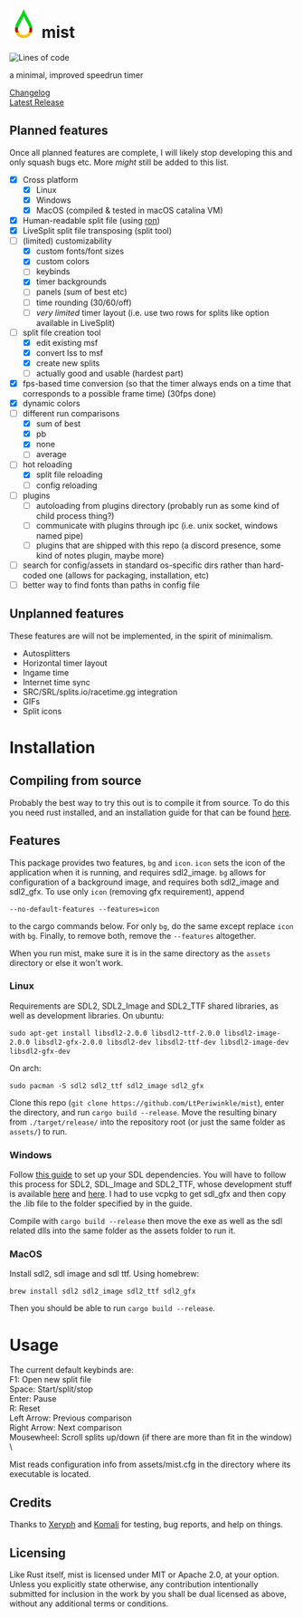 # <img src="assets/MIST.png" width="50" height="50"/> mist
![Lines of code](https://img.shields.io/tokei/lines/github/ltperiwinkle/mist)

a minimal, improved speedrun timer

[Changelog](CHANGELOG.md) \
[Latest Release](https://github.com/LtPeriwinkle/mist/releases/latest)

## Planned features
Once all planned features are complete, I will likely stop developing this and only squash bugs etc. More *might* still be added to this list.
- [X] Cross platform
	* [X] Linux
	* [X] Windows
	* [X] MacOS (compiled & tested in macOS catalina VM)
- [X] Human-readable split file (using [ron](https://github.com/ron-rs/ron))
- [X] LiveSplit split file transposing (split tool)
- [ ] (limited) customizability 
	* [X] custom fonts/font sizes
	* [X] custom colors
	* [ ] keybinds
	* [X] timer backgrounds
	* [ ] panels (sum of best etc)
	* [ ] time rounding (30/60/off)
	* [ ] *very limited* timer layout (i.e. use two rows for splits like option available in LiveSplit)
- [ ] split file creation tool
	* [X] edit existing msf
	* [X] convert lss to msf
	* [X] create new splits
	* [ ] actually good and usable (hardest part)
- [X] fps-based time conversion (so that the timer always ends on a time that corresponds to a possible frame time) (30fps done)
- [X] dynamic colors
- [ ] different run comparisons
	* [X] sum of best
	* [X] pb
	* [X] none
	* [ ] average
- [ ] hot reloading
	* [X] split file reloading
	* [ ] config reloading
- [ ] plugins
	* [ ] autoloading from plugins directory (probably run as some kind of child process thing?)
	* [ ] communicate with plugins through ipc (i.e. unix socket, windows named pipe)
	* [ ] plugins that are shipped with this repo (a discord presence, some kind of notes plugin, maybe more)
- [ ] search for config/assets in standard os-specific dirs rather than hard-coded one (allows for packaging, installation, etc)
- [ ] better way to find fonts than paths in config file

## Unplanned features
These features are will not be implemented, in the spirit of minimalism.
* Autosplitters
* Horizontal timer layout
* Ingame time
* Internet time sync
* SRC/SRL/splits.io/racetime.gg integration
* GIFs
* Split icons

# Installation

## Compiling from source
Probably the best way to try this out is to compile it from source. To do this you need rust installed, and an installation guide
for that can be found [here](https://www.rust-lang.org/tools/install).

## Features
This package provides two features, `bg` and `icon`. `icon` sets the icon of the application when it is running, and requires sdl2_image.
`bg` allows for configuration of a background image, and requires both sdl2\_image and sdl2\_gfx. To use only `icon` (removing gfx requirement),
append
```
--no-default-features --features=icon
```

to the cargo commands below. For only `bg`, do the same except replace `icon` with `bg`. Finally, to remove both, remove the `--features` altogether.


When you run mist, make sure it is in the same directory as the `assets` directory or else it won't work.
### Linux
Requirements are SDL2, SDL2\_Image and SDL2\_TTF shared libraries, as well as development libraries. On ubuntu:
```
sudo apt-get install libsdl2-2.0.0 libsdl2-ttf-2.0.0 libsdl2-image-2.0.0 libsdl2-gfx-2.0.0 libsdl2-dev libsdl2-ttf-dev libsdl2-image-dev libsdl2-gfx-dev
```

On arch:
```
sudo pacman -S sdl2 sdl2_ttf sdl2_image sdl2_gfx
```

Clone this repo (`git clone https://github.com/LtPeriwinkle/mist`), enter the directory, and run `cargo build --release`. Move the
resulting binary from `./target/release/` into the repository root (or just the same folder as `assets/`) to run.

### Windows
Follow [this guide](https://github.com/Rust-SDL2/rust-sdl2#windows-msvc) to set up your SDL dependencies. You will have to follow this process for SDL2, SDL\_Image and SDL2\_TTF,
whose development stuff is available [here](http://libsdl.org/projects/SDL_ttf/) and [here](http://libsdl.org/projects/SDL_image). I had to use vcpkg to get sdl_gfx and then copy the .lib file to the
folder specified by in the guide.

Compile with `cargo build --release` then move the exe as well as the sdl related dlls into the same folder as the assets folder to run it.

### MacOS
Install sdl2, sdl image and sdl ttf. Using homebrew:
```
brew install sdl2 sdl2_image sdl2_ttf sdl2_gfx
```

Then you should be able to run `cargo build --release`.

# Usage
The current default keybinds are: \
F1: Open new split file \
Space: Start/split/stop \
Enter: Pause \
R: Reset \
Left Arrow: Previous comparison \
Right Arrow: Next comparison \
Mousewheel: Scroll splits up/down (if there are more than fit in the window) \

Mist reads configuration info from assets/mist.cfg in the directory where its executable is located.

## Credits
Thanks to [Xeryph](https://twitch.tv/xeryph1) and [Komali](https://youtube.com/c/KomaliPrinceOfRito) for testing, bug reports,
and help on things.

## Licensing
Like Rust itself, mist is licensed under MIT or Apache 2.0, at your option.
Unless you explicitly state otherwise, any contribution intentionally submitted
for inclusion in the work by you shall be dual licensed as above, without any
additional terms or conditions.
